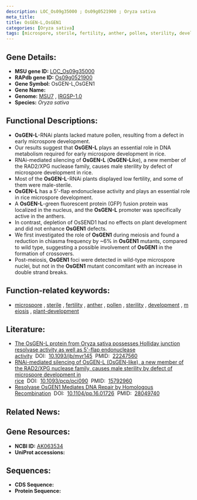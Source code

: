 ```yaml
---
description: LOC_Os09g35000 ; Os09g0521900 ; Oryza sativa
meta_title:
title: OsGEN-L,OsGEN1
categories: [Oryza sativa]
tags: [microspore, sterile, fertility, anther, pollen, sterility, development, meiosis, plant development]
---
```


## Gene Details:
- **MSU gene ID:** [LOC_Os09g35000](http://rice.uga.edu/cgi-bin/ORF_infopage.cgi?orf=LOC_Os09g35000)  
- **RAPdb gene ID:** [Os09g0521900](https://rapdb.dna.affrc.go.jp/locus/?name=Os09g0521900)  
- **Gene Symbol:** OsGEN-L,OsGEN1
- **Gene Name:**
- **Genome:**  [MSU7](http://rice.uga.edu/)&nbsp;,&nbsp;[IRGSP-1.0](https://rapdb.dna.affrc.go.jp/download/irgsp1.html)
- **Species:** *Oryza sativa*

## Functional Descriptions:
   - **OsGEN-L**-RNAi plants lacked mature pollen, resulting from a defect in early microspore development.
   - Our results suggest that **OsGEN-L** plays an essential role in DNA metabolism required for early microspore development in rice.
   - RNAi-mediated silencing of **OsGEN-L** (**OsGEN-L**ike), a new member of the RAD2/XPG nuclease family, causes male sterility by defect of microspore development in rice.
   - Most of the **OsGEN-L**-RNAi plants displayed low fertility, and some of them were male-sterile.
   - **OsGEN-L** has a 5'-flap endonuclease activity and plays an essential role in rice microspore development.
   - A **OsGEN-L**-green fluorescent protein (GFP) fusion protein was localized in the nucleus, and the **OsGEN-L** promoter was specifically active in the anthers.
   - In contrast, depletion of OsSEND1 had no effects on plant development and did not enhance **OsGEN1** defects.
   - We first investigated the role of **OsGEN1** during meiosis and found a reduction in chiasma frequency by ~6% in **OsGEN1** mutants, compared to wild type, suggesting a possible involvement of **OsGEN1** in the formation of crossovers.
   - Post-meiosis, **OsGEN1** foci were detected in wild-type microspore nuclei, but not in the **OsGEN1** mutant concomitant with an increase in double strand breaks.

## Function-related keywords:
   - [microspore](/tags/microspore/)&nbsp;,&nbsp;[sterile](/tags/sterile/)&nbsp;,&nbsp;[fertility](/tags/fertility/)&nbsp;,&nbsp;[anther](/tags/anther/)&nbsp;,&nbsp;[pollen](/tags/pollen/)&nbsp;,&nbsp;[sterility](/tags/sterility/)&nbsp;,&nbsp;[development](/tags/development/)&nbsp;,&nbsp;[meiosis](/tags/meiosis/)&nbsp;,&nbsp;[plant-development](/tags/plant-development/)

## Literature:
   - [The OsGEN-L protein from Oryza sativa possesses Holliday junction resolvase activity as well as 5'-flap endonuclease activity](https://www.doi.org/10.1093/jb/mvr145)&nbsp;&nbsp;DOI:&nbsp;&nbsp;[10.1093/jb/mvr145](https://www.doi.org/10.1093/jb/mvr145)&nbsp;&nbsp;PMID:&nbsp;&nbsp;[22247560](https://pubmed.ncbi.nlm.nih.gov/22247560/)
   - [RNAi-mediated silencing of OsGEN-L (OsGEN-like), a new member of the RAD2/XPG nuclease family, causes male sterility by defect of microspore development in rice](https://www.doi.org/10.1093/pcp/pci090)&nbsp;&nbsp;DOI:&nbsp;&nbsp;[10.1093/pcp/pci090](https://www.doi.org/10.1093/pcp/pci090)&nbsp;&nbsp;PMID:&nbsp;&nbsp;[15792960](https://pubmed.ncbi.nlm.nih.gov/15792960/)
   - [Resolvase OsGEN1 Mediates DNA Repair by Homologous Recombination](https://www.doi.org/10.1104/pp.16.01726)&nbsp;&nbsp;DOI:&nbsp;&nbsp;[10.1104/pp.16.01726](https://www.doi.org/10.1104/pp.16.01726)&nbsp;&nbsp;PMID:&nbsp;&nbsp;[28049740](https://pubmed.ncbi.nlm.nih.gov/28049740/)

## Related News:

## Gene Resources:
- **NCBI ID:**  [AK063534](http://www.ncbi.nlm.nih.gov/nuccore/AK063534)
- **UniProt accessions:** [](https://www.uniprot.org/uniprotkb//entry)

## Sequences:
- **CDS Sequence:**
- **Protein Sequence:**
